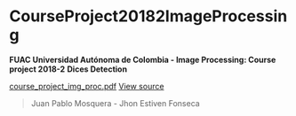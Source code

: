 # CourseProject20182ImageProcessing
**FUAC Universidad Autónoma de Colombia - Image Processing: Course project 2018-2**
**Dices Detection**

[course_project_img_proc.pdf](https://github.com/JP4BL0/CourseProject20182ImageProcessing/blob/master/course_project_img_proc.pdf)
[View source](https://github.com/JP4BL0/CourseProject20182ImageProcessing/tree/master/src)

> Juan Pablo Mosquera - Jhon Estiven Fonseca